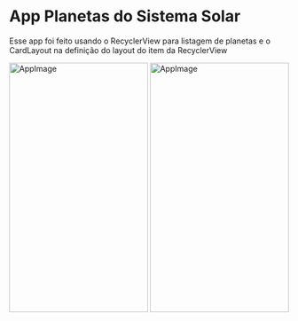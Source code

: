 # App Planetas do Sistema Solar
Esse app foi feito usando o RecyclerView para listagem de planetas e o CardLayout na definição do layout do item da RecyclerView

<img src="https://user-images.githubusercontent.com/63004038/113593732-225a0c00-960d-11eb-8286-63a73b558916.jpg" alt="AppImage" height="450" width="250"/> <img src="https://user-images.githubusercontent.com/63004038/113593730-2128df00-960d-11eb-86bb-967ad5e52cad.jpg" alt="AppImage" height="450" width="250"/>

